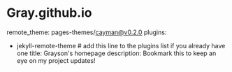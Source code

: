 # Gray.github.io
remote_theme: pages-themes/cayman@v0.2.0
plugins:
- jekyll-remote-theme # add this line to the plugins list if you already have one
title: Grayson's homepage
description: Bookmark this to keep an eye on my project updates!
